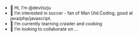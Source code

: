 - 👋 Hi, I’m @devilszju
- 👀 I’m interested in soccer - fan of Man Utd.Coding, good at java/php/javascript.
- 🌱 I’m currently learning crawler and cooking
- 💞️ I’m looking to collaborate on ...

<!---
devilszju/devilszju is a ✨ special ✨ repository because its `README.md` (this file) appears on your GitHub profile.
You can click the Preview link to take a look at your changes.
--->
